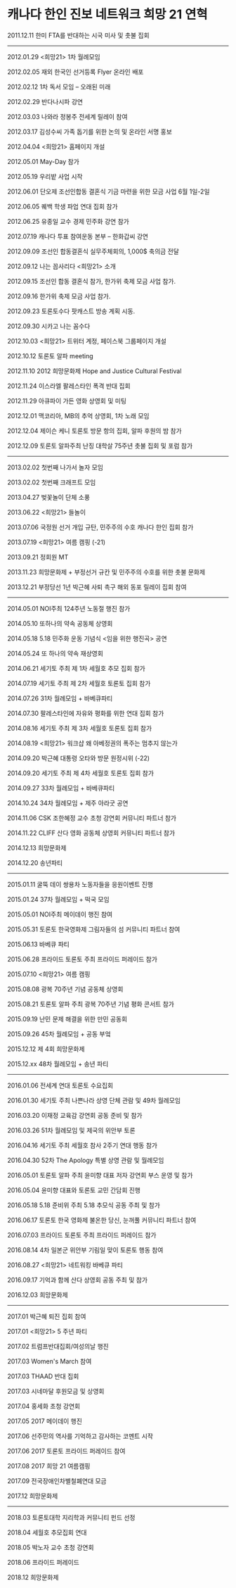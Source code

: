 # 캐나다 한인 진보 네트워크 희망 21 연혁

2011.12.11 한미 FTA를 반대하는 시국 미사 및 촛불 집회

-------------

2012.01.29 <희망21> 1차 월례모임

2012.02.05 재외 한국인 선거등록 Flyer 온라인 배포

2012.02.12 1차 독서 모임 – 오래된 미래

2012.02.29 반다나시파 강연

2012.03.03 나와라 정봉주 전세계 릴레이 참여 

2012.03.17 김성수씨 가족 돕기를 위한 논의 및 온라인 서명 홍보

2012.04.04 <희망21> 홈페이지 개설

2012.05.01 May-Day 참가

2012.05.19 우리밭 사업 시작

2012.06.01 단오제 조선인합동 결혼식 기금 마련을 위한 모금 사업 6월 1일-2일

2012.06.05 퀘백 학생 파업 연대 집회 참가

2012.06.25 유종일 교수 경제 민주화 강연 참가

2012.07.19 캐나다 투표 참여운동 본부 – 한화갑씨 강연

2012.09.09 조선인 합동결혼식 실무주체회의, 1,000$ 축의금 전달

2012.09.12 나는 꼽사리다 <희망21> 소개

2012.09.15 조선인 합동 결혼식 참가, 한가위 축제 모금 사업 참가.

2012.09.16 한가위 축제 모금 사업 참가.

2012.09.23 토론토수다 팟캐스트 방송 계획 시동.

2012.09.30 시카고 나는 꼼수다

2012.10.03 <희망21> 트위터 계정, 페이스북 그룹페이지 개설

2012.10.12 토론토 알파 meeting

2012.11.10 2012 희망문화제 Hope and Justice Cultural Festival

2012.11.24 이스라엘 팔레스타인 폭격 반대 집회  

2012.11.29 아큐파이 가든 영화 상영회 및 미팅

2012.12.01 맥코리아, MB의 추억 상영회, 1차 노래 모임

2012.12.04 제이슨 케니 토론토 방문 항의 집회, 알파 후원의 밤 참가

2012.12.09 토론토 알파주최 난징 대학살 75주년 촛불 집회 및 포럼 참가

-------------

2013.02.02 첫번째 나가서 놀자 모임 

2013.02.02 첫번째 크래프트 모임

2013.04.27 벚꽃놀이 단체 소풍

2013.06.22 <희망21> 들놀이 

2013.07.06 국정원 선거 개입 규탄, 민주주의 수호 캐나다 한인 집회 참가

2013.07.19 <희망21> 여름 캠핑 (-21)

2013.09.21 정회원 MT

2013.11.23 희망문화제 + 부정선거 규칸 및 민주주의 수호를 위한 촛불 문화제  

2013.12.21 부정당선 1년 박근혜 사퇴 촉구 해외 동포 릴레이 집회 참여

-------------

2014.05.01 NOI주최 124주년 노동절 행진 참가

2014.05.10 또하나의 약속 공동체 상영회 

2014.05.18 5.18 민주화 운동 기념식 <임을 위한 행진곡> 공연 

2014.05.24 또 하나의 약속 재상영회

2014.06.21 세기토 주최 제 1차 세월호 추모 집회 참가  

2014.07.19 세기토 주최 제 2차 세월호 토론토 집회 참가

2014.07.26 31차 월례모임 + 바베큐파티 

2014.07.30 팔레스타인에 자유와 평화를 위한 연대 집회 참가 

2014.08.16 세기토 주최 제 3차 세월호 토론토 집회 참가 

2014.08.19 <희망21> 워크샵 왜 아베정권의 폭주는 멈추지 않는가

2014.09.20 박근혜 대통령 오타와 방문 원정시위 (-22)

2014.09.20 세기토 주최 제 4차 세월호 토론토 집회 참가 

2014.09.27 33차 월례모임 + 바베큐파티

2014.10.24 34차 월례모임 + 제주 아라굿 공연

2014.11.06 CSK 조한혜정 교수 초청 강연회 커뮤니티 파트너 참가 

2014.11.22 CLIFF 산다 영화 공동체 상영회 커뮤니티 파트너 참가 

2014.12.13 희망문화제

2014.12.20 송년파티

------------

2015.01.11 굴뚝 데이 쌍용차 노동자들을 응원이벤트 진행 

2015.01.24 37차 월례모임 + 떡국 모임

2015.05.01 NOI주최 메이데이 행진 참여

2015.05.31 토론토 한국영화제 그림자들의 섬 커뮤니티 파트너 참여 

2015.06.13 바베큐 파티 

2015.06.28 프라이드 토론토 주최 프라이드 퍼레이드 참가

2015.07.10 <희망21> 여름 캠핑

2015.08.08 광복 70주년 기념 공동체 상영회  

2015.08.21 토론토 알파 주최 광복 70주년 기념 평화 콘서트 참가 

2015.09.19 난민 문제 해결을 위한 만민 공동회 

2015.09.26 45차 월례모임 + 공동 부엌

2015.12.12 제 4회 희망문화제 

2015.12.xx 48차 월례모임 + 송년 파티 

------

2016.01.06 전세계 연대 토론토 수요집회 

2016.01.30 세기토 주최 나쁜나라 상영 단체 관람 및 49차 월례모임 

2016.03.20 이재정 교육감 강연회 공동 준비 및 참가 

2016.03.26 51차 월례모임 및 제국의 위안부 토론 

2016.04.16 세기토 주최 세월호 참사 2주기 연대 행동 참가 

2016.04.30 52차 The Apology 특별 상영 관람 및 월례모임 

2016.05.01 토론토 알파 주최 윤미향 대표 저자 강연회 부스 운영 및 참가 

2016.05.04 윤미향 대표와 토론토 교민 간담회 진행 

2016.05.18 5.18 준비위 주최 5.18 추모식 공동 주최 및 참가  

2016.06.17 토론토 한국 영화제 불온한 당신, 눈꺼풀 커뮤니티 파트너 참여

2016.07.03 프라이드 토론토 주최 프라이드 퍼레이드 참가 

2016.08.14 4차 일본군 위안부 기림일 맞이 토론토 행동 참여

2016.08.27 <희망21> 네트워킹 바베큐 파티 

2016.09.17 기억과 함께 산다 상영회 공동 주최 및 참가 

2016.12.03 희망문화제

------

2017.01 박근혜 퇴진 집회 참여

2017.01 <희망21> 5 주년 파티

2017.02 트럼프반대집회/여성의날 행진

2017.03 Women's March 참여

2017.03 THAAD 반대 집회

2017.03 시네마달 후원모금 및 상영회

2017.04 홍세화 초청 강연회

2017.05 2017 메이데이 행진

2017.06 선주민의 역사를 기억하고 감사하는 코멘트 시작

2017.06 2017 토론토 프라이드 퍼레이드 참여

2017.08 2017 희망 21 여름캠핑

2017.09 전국장애인차별철폐연대 모금

2017.12 희망문화제

------

2018.03 토론토대학 지리학과 커뮤니티 펀드 선정

2018.04 세월호 추모집회 연대

2018.05 박노자 교수 초청 강연회

2018.06 프라이드 퍼레이드

2018.12 희망문화제
